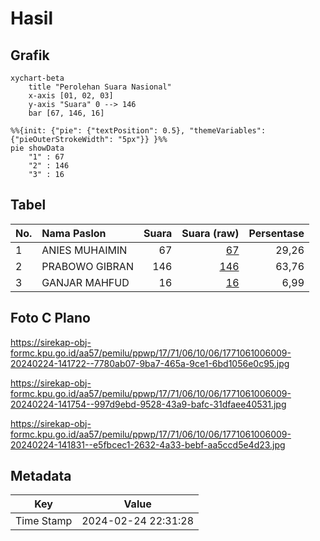 # Hasil

## Grafik

```mermaid
xychart-beta
    title "Perolehan Suara Nasional"
    x-axis [01, 02, 03]
    y-axis "Suara" 0 --> 146
    bar [67, 146, 16]
```

```mermaid
%%{init: {"pie": {"textPosition": 0.5}, "themeVariables": {"pieOuterStrokeWidth": "5px"}} }%%
pie showData
    "1" : 67
    "2" : 146
    "3" : 16
```

## Tabel

| No. | Nama Paslon    | Suara | Suara (raw) | Persentase |
|:--- |:-------------- | -----:| -----------:| ----------:|
| 1   | ANIES MUHAIMIN | 67    | [67][p-1]   | 29,26      |
| 2   | PRABOWO GIBRAN | 146   | [146][p-2]  | 63,76      |
| 3   | GANJAR MAHFUD  | 16    | [16][p-3]   | 6,99       |


[p-1]: https://github.com/gigit-pemilu/pemilu-2024/blob/main/pilpres/hitung-suara/sub/17-bengkulu/sub/71-kota-bengkulu/sub/06-ratu-agung/sub/1006-sawah-lebar/sub/009-tps/sub/paslon-1.txt
[p-2]: https://github.com/gigit-pemilu/pemilu-2024/blob/main/pilpres/hitung-suara/sub/17-bengkulu/sub/71-kota-bengkulu/sub/06-ratu-agung/sub/1006-sawah-lebar/sub/009-tps/sub/paslon-2.txt
[p-3]: https://github.com/gigit-pemilu/pemilu-2024/blob/main/pilpres/hitung-suara/sub/17-bengkulu/sub/71-kota-bengkulu/sub/06-ratu-agung/sub/1006-sawah-lebar/sub/009-tps/sub/paslon-3.txt

## Foto C Plano

https://sirekap-obj-formc.kpu.go.id/aa57/pemilu/ppwp/17/71/06/10/06/1771061006009-20240224-141722--7780ab07-9ba7-465a-9ce1-6bd1056e0c95.jpg

https://sirekap-obj-formc.kpu.go.id/aa57/pemilu/ppwp/17/71/06/10/06/1771061006009-20240224-141754--997d9ebd-9528-43a9-bafc-31dfaee40531.jpg

https://sirekap-obj-formc.kpu.go.id/aa57/pemilu/ppwp/17/71/06/10/06/1771061006009-20240224-141831--e5fbcec1-2632-4a33-bebf-aa5ccd5e4d23.jpg


## Metadata

| Key        | Value               |
| ---------- | ------------------- |
| Time Stamp | 2024-02-24 22:31:28 |



